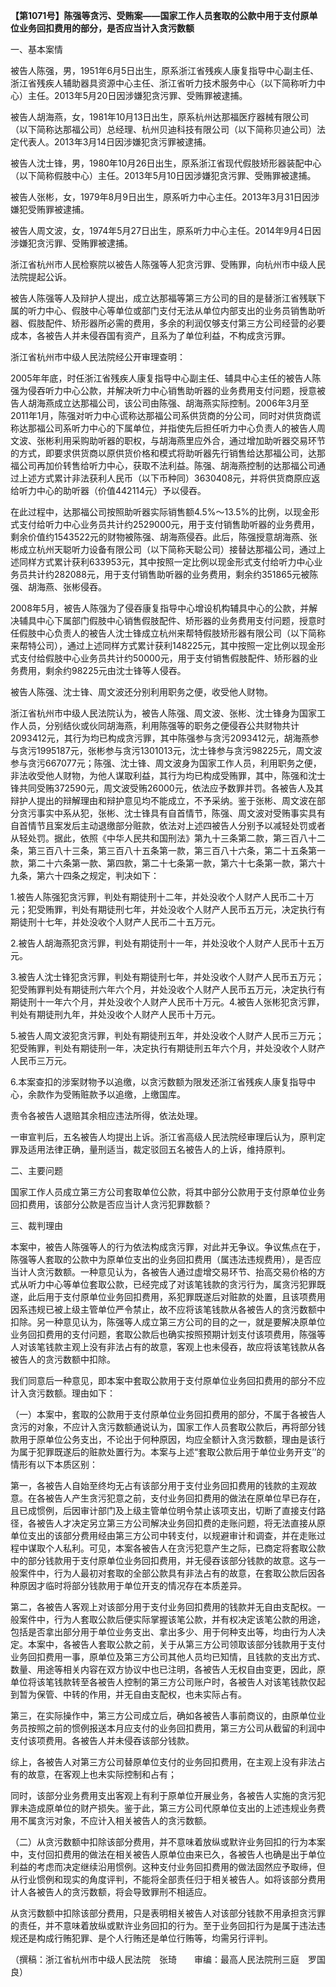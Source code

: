 **【第1071号】陈强等贪污、受贿案——国家工作人员套取的公款中用于支付原单位业务回扣费用的部分，是否应当计入贪污数额**

一、基本案情

被告人陈强，男，1951年6月5日出生，原系浙江省残疾人康复指导中心副主任、浙江省残疾人辅助器具资源中心主任、浙江省听力技术服务中心（以下简称听力中心）主任。2013年5月20日因涉嫌犯贪污罪、受贿罪被逮捕。

被告人胡海燕，女，1981年10月13日出生，原系杭州达那福医疗器械有限公司（以下简称达那福公司）总经理、杭州贝迪科技有限公司（以下简称贝迪公司）法定代表人。2013年3月14日因涉嫌犯贪污罪被逮捕。

被告人沈士锋，男，1980年10月26日出生，原系浙江省现代假肢矫形器装配中心（以下简称假肢中心）主任。2013年5月10日因涉嫌犯贪污罪、受贿罪被逮捕。

被告人张彬，女，1979年8月9日出生，原系听力中心主任。2013年3月31日因涉嫌犯受贿罪被逮捕。

被告人周文波，女，1974年5月27日出生，原系听力中心主任。2014年9月4日因涉嫌犯贪污罪、受贿罪被逮捕。

浙江省杭州市人民检察院以被告人陈强等人犯贪污罪、受贿罪，向杭州市中级人民法院提起公诉。

被告人陈强等人及辩护人提出，成立达那福等第三方公司的目的是替浙江省残联下属的听力中心、假肢中心等单位或部门支付无法从单位内部支出的业务员销售助听器、假肢配件、矫形器所必需的费用，多余的利润仅够支付第三方公司经营的必要成本，各被告人并未侵吞国有资产，且系为了单位利益，不构成贪污罪。

浙江省杭州市中级人民法院经公开审理查明：

2005年年底，时任浙江省残疾人康复指导中心副主任、辅具中心主任的被告人陈强为侵吞听力中心公款，并解决听力中心销售助听器的业务费用支付问题，授意被告人胡海燕成立达那福公司，该公司由陈强、胡海燕实际控制。2006年3月至2011年1月，陈强对听力中心谎称达那福公司系供货商的分公司，同时对供货商谎称达那福公司系听力中心的下属单位，并指使先后担任听力中心负责人的被告人周文波、张彬利用采购助听器的职权，与胡海燕里应外合，通过增加助听器交易环节的方式，即要求供货商以原供货价格和模式将助听器先行销售给达那福公司，达那福公司再加价转售给听力中心，获取不法利益。陈强、胡海燕控制的达那福公司通过上述方式累计非法获利人民币（以下币种同）3630408元，并将供货商原应返给听力中心的助听器（价值442114元）予以侵吞。

在此过程中，达那福公司按照助听器实际销售额4.5%～13.5%的比例，以现金形式支付给听力中心业务员共计约2529000元，用于支付销售助听器的业务费用，剩余价值约1543522元的财物被陈强、胡海燕侵吞。此后，陈强授意胡海燕、张彬成立杭州天聪听力设备有限公司（以下简称天聪公司）接替达那福公司，通过上述同样方式累计获利633953元，其中按照一定比例以现金形式支付给听力中心业务员共计约282088元，用于支付销售助听器的业务费用，剩余约351865元被陈强、胡海燕、张彬侵吞。

2008年5月，被告人陈强为了侵吞康复指导中心增设机构辅具中心的公款，并解决辅具中心下属部门假肢中心销售假肢配件、矫形器的业务费用支付问题，授意时任假肢中心负责人的被告人沈士锋成立杭州来帮特假肢矫形器有限公司（以下简称来帮特公司），通过上述同样方式累计获利148225元，其中按照一定比例以现金形式支付给假肢中心业务员共计约50000元，用于支付销售假肢配件、矫形器的业务费用，剩余约98225元由沈士锋等人侵吞。

被告人陈强、沈士锋、周文波还分别利用职务之便，收受他人财物。

浙江省杭州市中级人民法院认为，被告人陈强、周文波、张彬、沈士锋身为国家工作人员，分别结伙或伙同胡海燕，利用陈强等的职务之便侵吞公共财物共计2093412元，其行为均已构成贪污罪，其中陈强参与贪污2093412元，胡海燕参与贪污1995187元，张彬参与贪污1301013元，沈士锋参与贪污98225元，周文波参与贪污667077元；陈强、沈士锋、周文波身为国家工作人员，利用职务之便，非法收受他人财物，为他人谋取利益，其行为均已构成受贿罪，其中，陈强和沈士锋共同受贿372590元，周文波受贿26000元，依法应予数罪并罚。各被告人及其辩护人提出的辩解理由和辩护意见均不能成立，不予采纳。鉴于张彬、周文波在部分贪污事实中系从犯，张彬、沈士锋具有自首情节，陈强、周文波对受贿事实具有自首情节且案发后主动退缴部分赃款，依法对上述四被告人分别予以减轻处罚或者从轻处罚。据此，依照《中华人民共和国刑法》第九十三条第二款，第三百八十二条，第三百八十三条，第三百八十五条第一款，第三百八十六条，第二十五条第一款，第二十六条第一款、第四款，第二十七条第一款，第六十七条第一款，第六十九条，第六十四条之规定，判决如下：

1.被告人陈强犯贪污罪，判处有期徒刑十二年，并处没收个人财产人民币二十万元；犯受贿罪，判处有期徒刑七年，并处没收个人财产人民币五万元，决定执行有期徒刑十七年，并处没收个人财产人民币二十五万元。

2.被告人胡海燕犯贪污罪，判处有期徒刑十一年，并处没收个人财产人民币十五万元。

3.被告人沈士锋犯贪污罪，判处有期徒刑七年，并处没收个人财产人民币五万元；犯受贿罪判处有期徒刑六年六个月，并处没收个人财产人民币五万元，决定执行有期徒刑十一年六个月，并处没收个人财产人民币十万元。4.被告人张彬犯贪污罪，判处有期徒刑九年，并处没收个人财产人民币十万元。

5.被告人周文波犯贪污罪，判处有期徒刑五年，并处没收个人财产人民币三万元；犯受贿罪，判处有期徒刑一年，决定执行有期徒刑五年六个月，并处没收个人财产人民币三万元。

6.本案查扣的涉案财物予以追缴，以贪污数额为限发还浙江省残疾人康复指导中心，余款作为受贿赃款予以追缴，上缴国库。

责令各被告人退赔其余相应违法所得，依法处理。

一审宣判后，五名被告人均提出上诉。浙江省高级人民法院经审理后认为，原判定罪及适用法律正确，量刑适当，裁定驳回五名被告人的上诉，维持原判。

二、主要问题

国家工作人员成立第三方公司套取单位公款，将其中部分公款用于支付原单位业务回扣费用，该部分公款是否应当计人贪污犯罪数额？

三、裁判理由

本案中，被告人陈强等人的行为依法构成贪污罪，对此并无争议。争议焦点在于，陈强等人套取的公款中为原单位支出的业务回扣费用（属违法违规费用），是否应当计人贪污数额。一种意见认为，各被告人通过虚增交易环节、抬高交易价格的方式从听力中心等单位套取公款，已经完成了对该笔钱款的贪污行为，属贪污犯罪既遂，此后用于支付原单位业务回扣费用，系犯罪既遂后对赃款的处置，且该项费用因系违规已被上级主管单位严令禁止，故不应将该笔钱款从各被告人的贪污数额中扣除。另一种意见认为，陈强等人成立第三方公司的目的之一，就是要解决原单位业务回扣费用的支付问题，套取公款后也确实按照预期计划支付该项费用，陈强等人对该笔钱款主观上没有非法占有的故意，客观上也未侵吞，故应将该笔钱款从各被告人的贪污数额中扣除。

我们同意后一种意见，即本案中套取公款用于支付原单位业务回扣费用的部分不应计入贪污数额。理由如下：

（一）本案中，套取的公款用于支付原单位业务回扣费用的部分，不属于各被告人贪污的对象，不应计入贪污数额通说认为，国家工作人员套取公款后，再将部分钱款用于原单位公务支出，不论出于何种原因，均应全额计入贪污数额，理由是该行为属于犯罪既遂后的赃款处置行为。本案与上述“套取公款后用于单位业务开支’’的情形有以下本质区别：

第一，各被告人自始至终均无占有该部分用于支付业务回扣费用的钱款的主观故意。在各被告人产生贪污犯意之前，支付业务回扣费用的做法在原单位早已存在，且已成惯例，后因审计部门及上级主管单位明令禁止该项支出，切断了直接支付路径，各被告人才决定另立第三方公司解决业务回扣费的走账问题，将无法直接从原单位支出的该部分费用经由第三方公司中转支付，以规避审计和调查，并在走账过程中谋取个人私利。可见，本案各被告人在贪污犯意产生之际，已商定将套取公款中的部分钱款用于支付原单位业务回扣费用，并无侵吞该部分钱款的故意。这与一般案件中，行为人最初对套取的全部公款具有非法占有的故意，在套取公款后因各种原因才临时将部分钱款用于单位开支的情况存在本质差异。

第二，各被告人客观上对该部分用于支付业务回扣费用的钱款并无自由支配权。一般案件中，行为人套取公款后便实际掌握该笔公款，并有权决定该笔公款的用途，包括是否拿出部分用于单位业务支出、拿出多少、用于何种支出等，均由行为人决定。本案中，各被告人套取公款之前，关于从第三方公司领取该部分钱款用于支付业务回扣费用一事，原单位及第三方公司其他人员均已知情，且钱款的支出方式、数量、用途等相关内容在双方协议中也已注明，各被告人无权自由变更，因此，原单位将该笔钱款转至各被告人控制的第三方公司账户时，各被告人对该笔钱款仅起到暂为保管、中转的作用，并无自由支配权，也未实际占有。

第三，在实际操作中，第三方公司成立后，确如各被告人事前商议的，由原单位业务员按照之前的惯例报送本月应支付的业务回扣费用，第三方公司从截留的利润中支付该项费用。各被告人并未侵吞该部分钱款。

综上，各被告人对第三方公司替原单位支付的业务回扣费用，在主观上没有非法占有的故意，在客观上也未实际控制和占有；

同时，该部分业务费用支出客观上有利于原单位开展业务，各被告人实施的贪污犯罪未造成原单位的财产损失。鉴于此，第三方公司代原单位支出的上述违规业务费用不属贪污对象，不应计入相关被告人的贪污数额。

（二）从贪污数额中扣除该部分费用，并不意味着放纵或默许业务回扣的行为本案中，支付回扣费用的做法在相关被告人原单位由来已久，各被告人也确是出于单位利益的考虑而决定继续沿用惯例。这种支付业务回扣费用的做法固然应予取缔，但从行业惯例和现实的角度评判，不能将全部责任归于相关被告人。如将该部分费用计人各被告人的贪污数额，将会导致罪刑不相适应。

从贪污数额中扣除该部分费用，只是表明相关被告人对该部分钱款不用承担贪污罪的责任，并不意味着放纵或默许业务回扣的行为。至于业务回扣行为是属于违法违规还是构成行贿犯罪、是个人行贿还是单位行贿等，均需另行评判。

（撰稿：浙江省杭州市中级人民法院　张琦　　审编：最高人民法院刑三庭　罗国良）